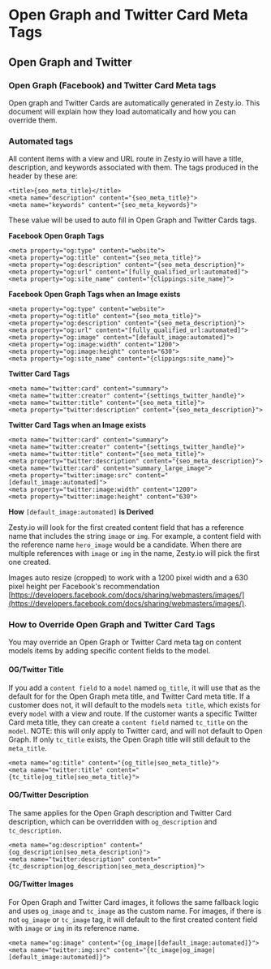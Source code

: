 # Open Graph and Twitter Card Meta Tags

## Open Graph and Twitter

### Open Graph \(Facebook\) and Twitter Card Meta tags

Open graph and Twitter Cards are automatically generated in Zesty.io. This document will explain how they load automatically and how you can override them.

### Automated tags

All content items with a view and URL route in Zesty.io will have a title, description, and keywords associated with them. The tags produced in the header by these are:

```markup
<title>{seo_meta_title}</title>
<meta name="description" content="{seo_meta_title}">
<meta name="keywords" content="{seo_meta_keywords}">
```

These value will be used to auto fill in Open Graph and Twitter Cards tags.

**Facebook Open Graph Tags**

```markup
<meta property="og:type" content="website">
<meta property="og:title" content="{seo_meta_title}">
<meta property="og:description" content="{seo_meta_description}">
<meta property="og:url" content="[fully_qualified_url:automated]">
<meta property="og:site_name" content="{clippings:site_name}">
```

**Facebook Open Graph Tags when an Image exists**

```markup
<meta property="og:type" content="website">
<meta property="og:title" content="{seo_meta_title}">
<meta property="og:description" content="{seo_meta_description}">
<meta property="og:url" content="[fully_qualified_url:automated]">
<meta property="og:image" content="[default_image:automated]">
<meta property="og:image:width" content="1200">
<meta property="og:image:height" content="630">
<meta property="og:site_name" content="{clippings:site_name}">
```

**Twitter Card Tags**

```markup
<meta name="twitter:card" content="summary">
<meta name="twitter:creator" content="{settings_twitter_handle}">
<meta name="twitter:title" content="{seo_meta_title}">
<meta property="twitter:description" content="{seo_meta_description}">
```

**Twitter Card Tags when an Image exists**

```markup
<meta name="twitter:card" content="summary">
<meta name="twitter:creator" content="{settings_twitter_handle}">
<meta name="twitter:title" content="{seo_meta_title}">
<meta property="twitter:description" content="{seo_meta_description}">
<meta name="twitter:card" content="summary_large_image">
<meta property="twitter:image:src" content="[default_image:automated]">
<meta property="twitter:image:width" content="1200">
<meta property="twitter:image:height" content="630">
```

**How** `[default_image:automated]` **is Derived**

Zesty.io will look for the first created content field that has a reference name that includes the string `image` or `img`. For example, a content field with the reference name `hero_image` would be a candidate. When there are multiple references with `image` or `img` in the name, Zesty.io will pick the first one created.

Images auto resize \(cropped\) to work with a 1200 pixel width and a 630 pixel height per Facebook's recommendation [https://developers.facebook.com/docs/sharing/webmasters/images/](https://developers.facebook.com/docs/sharing/webmasters/images/).

### How to Override Open Graph and Twitter Card Tags

You may override an Open Graph or Twitter Card meta tag on content models items by adding specific content fields to the model.

#### OG/Twitter Title

If you add a `content field` to a `model` named `og_title`, it will use that as the default for for the Open Graph meta title, and Twitter Card meta title. If a customer does not, it will default to the models `meta title`, which exists for every `model` with a view and route. If the customer wants a specific Twitter Card meta title, they can create a `content field` named `tc_title` on the `model`. NOTE: this will only apply to Twitter card, and will not default to Open Graph. If only `tc_title` exists, the Open Graph title will still default to the `meta_title`.

```markup
<meta name="og:title" content="{og_title|seo_meta_title}">
<meta name="twitter:title" content="{tc_title|og_title|seo_meta_title}">
```

#### OG/Twitter Description

The same applies for the Open Graph description and Twitter Card description, which can be overridden with `og_description` and `tc_description`.

```markup
<meta name="og:description" content="{og_description|seo_meta_description}">
<meta name="twitter:description" content="{tc_description|og_description|seo_meta_description}">
```

#### OG/Twitter Images

For Open Graph and Twitter Card images, it follows the same fallback logic and uses `og_image` and `tc_image` as the custom name. For images, if there is not `og_image` or `tc_image` tag, it will default to the first created content field with `image` or `img` in its reference name.

```markup
<meta name="og:image" content="{og_image|[default_image:automated]}">
<meta name="twitter:img:src" content="{tc_image|og_image|[default_image:automated]}">
```

